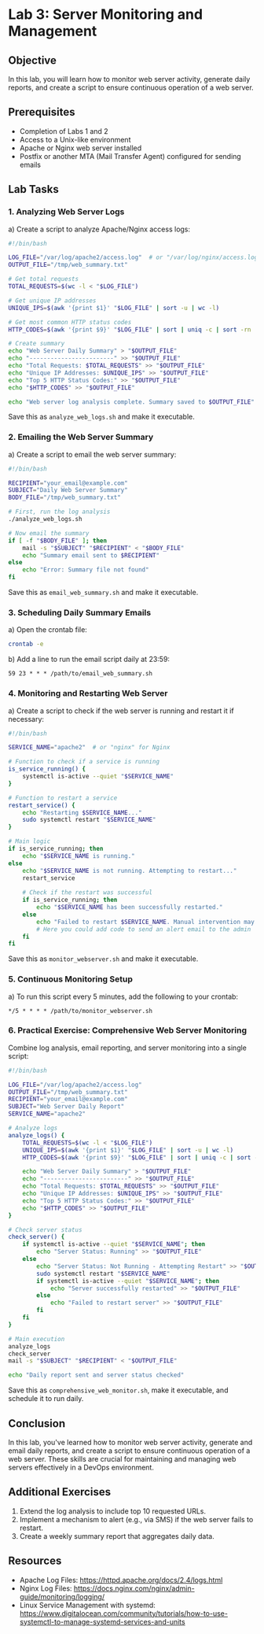 # Lab 3: Server Monitoring and Management

## Objective
In this lab, you will learn how to monitor web server activity, generate daily reports, and create a script to ensure continuous operation of a web server.

## Prerequisites
- Completion of Labs 1 and 2
- Access to a Unix-like environment
- Apache or Nginx web server installed
- Postfix or another MTA (Mail Transfer Agent) configured for sending emails

## Lab Tasks

### 1. Analyzing Web Server Logs

a) Create a script to analyze Apache/Nginx access logs:

```bash
#!/bin/bash

LOG_FILE="/var/log/apache2/access.log"  # or "/var/log/nginx/access.log" for Nginx
OUTPUT_FILE="/tmp/web_summary.txt"

# Get total requests
TOTAL_REQUESTS=$(wc -l < "$LOG_FILE")

# Get unique IP addresses
UNIQUE_IPS=$(awk '{print $1}' "$LOG_FILE" | sort -u | wc -l)

# Get most common HTTP status codes
HTTP_CODES=$(awk '{print $9}' "$LOG_FILE" | sort | uniq -c | sort -rn | head -5)

# Create summary
echo "Web Server Daily Summary" > "$OUTPUT_FILE"
echo "------------------------" >> "$OUTPUT_FILE"
echo "Total Requests: $TOTAL_REQUESTS" >> "$OUTPUT_FILE"
echo "Unique IP Addresses: $UNIQUE_IPS" >> "$OUTPUT_FILE"
echo "Top 5 HTTP Status Codes:" >> "$OUTPUT_FILE"
echo "$HTTP_CODES" >> "$OUTPUT_FILE"

echo "Web server log analysis complete. Summary saved to $OUTPUT_FILE"
```
Save this as `analyze_web_logs.sh` and make it executable.

### 2. Emailing the Web Server Summary

a) Create a script to email the web server summary:

```bash
#!/bin/bash

RECIPIENT="your_email@example.com"
SUBJECT="Daily Web Server Summary"
BODY_FILE="/tmp/web_summary.txt"

# First, run the log analysis
./analyze_web_logs.sh

# Now email the summary
if [ -f "$BODY_FILE" ]; then
    mail -s "$SUBJECT" "$RECIPIENT" < "$BODY_FILE"
    echo "Summary email sent to $RECIPIENT"
else
    echo "Error: Summary file not found"
fi
```
Save this as `email_web_summary.sh` and make it executable.

### 3. Scheduling Daily Summary Emails

a) Open the crontab file:
```bash
crontab -e
```

b) Add a line to run the email script daily at 23:59:
```
59 23 * * * /path/to/email_web_summary.sh
```

### 4. Monitoring and Restarting Web Server

a) Create a script to check if the web server is running and restart it if necessary:

```bash
#!/bin/bash

SERVICE_NAME="apache2"  # or "nginx" for Nginx

# Function to check if a service is running
is_service_running() {
    systemctl is-active --quiet "$SERVICE_NAME"
}

# Function to restart a service
restart_service() {
    echo "Restarting $SERVICE_NAME..."
    sudo systemctl restart "$SERVICE_NAME"
}

# Main logic
if is_service_running; then
    echo "$SERVICE_NAME is running."
else
    echo "$SERVICE_NAME is not running. Attempting to restart..."
    restart_service
    
    # Check if the restart was successful
    if is_service_running; then
        echo "$SERVICE_NAME has been successfully restarted."
    else
        echo "Failed to restart $SERVICE_NAME. Manual intervention may be required."
        # Here you could add code to send an alert email to the admin
    fi
fi
```
Save this as `monitor_webserver.sh` and make it executable.

### 5. Continuous Monitoring Setup

a) To run this script every 5 minutes, add the following to your crontab:
```
*/5 * * * * /path/to/monitor_webserver.sh
```

### 6. Practical Exercise: Comprehensive Web Server Monitoring

Combine log analysis, email reporting, and server monitoring into a single script:

```bash
#!/bin/bash

LOG_FILE="/var/log/apache2/access.log"
OUTPUT_FILE="/tmp/web_summary.txt"
RECIPIENT="your_email@example.com"
SUBJECT="Web Server Daily Report"
SERVICE_NAME="apache2"

# Analyze logs
analyze_logs() {
    TOTAL_REQUESTS=$(wc -l < "$LOG_FILE")
    UNIQUE_IPS=$(awk '{print $1}' "$LOG_FILE" | sort -u | wc -l)
    HTTP_CODES=$(awk '{print $9}' "$LOG_FILE" | sort | uniq -c | sort -rn | head -5)

    echo "Web Server Daily Summary" > "$OUTPUT_FILE"
    echo "------------------------" >> "$OUTPUT_FILE"
    echo "Total Requests: $TOTAL_REQUESTS" >> "$OUTPUT_FILE"
    echo "Unique IP Addresses: $UNIQUE_IPS" >> "$OUTPUT_FILE"
    echo "Top 5 HTTP Status Codes:" >> "$OUTPUT_FILE"
    echo "$HTTP_CODES" >> "$OUTPUT_FILE"
}

# Check server status
check_server() {
    if systemctl is-active --quiet "$SERVICE_NAME"; then
        echo "Server Status: Running" >> "$OUTPUT_FILE"
    else
        echo "Server Status: Not Running - Attempting Restart" >> "$OUTPUT_FILE"
        sudo systemctl restart "$SERVICE_NAME"
        if systemctl is-active --quiet "$SERVICE_NAME"; then
            echo "Server successfully restarted" >> "$OUTPUT_FILE"
        else
            echo "Failed to restart server" >> "$OUTPUT_FILE"
        fi
    fi
}

# Main execution
analyze_logs
check_server
mail -s "$SUBJECT" "$RECIPIENT" < "$OUTPUT_FILE"

echo "Daily report sent and server status checked"
```
Save this as `comprehensive_web_monitor.sh`, make it executable, and schedule it to run daily.

## Conclusion

In this lab, you've learned how to monitor web server activity, generate and email daily reports, and create a script to ensure continuous operation of a web server. These skills are crucial for maintaining and managing web servers effectively in a DevOps environment.

## Additional Exercises

1. Extend the log analysis to include top 10 requested URLs.
2. Implement a mechanism to alert (e.g., via SMS) if the web server fails to restart.
3. Create a weekly summary report that aggregates daily data.

## Resources

- Apache Log Files: https://httpd.apache.org/docs/2.4/logs.html
- Nginx Log Files: https://docs.nginx.com/nginx/admin-guide/monitoring/logging/
- Linux Service Management with systemd: https://www.digitalocean.com/community/tutorials/how-to-use-systemctl-to-manage-systemd-services-and-units

